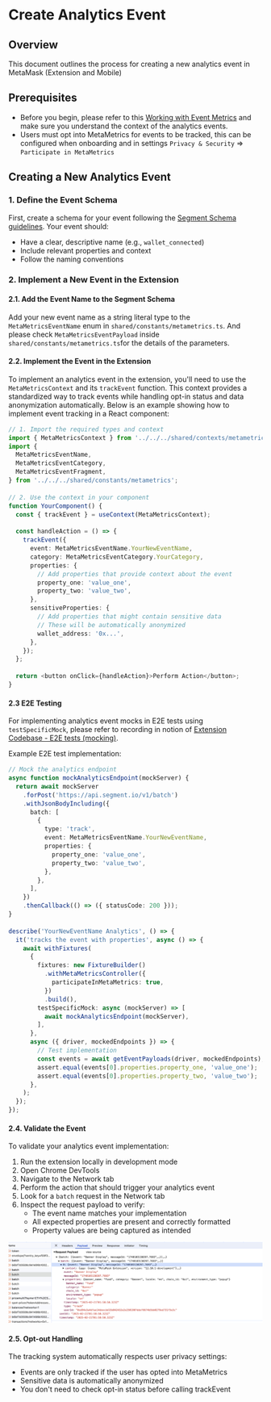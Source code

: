 # Create Analytics Event

## Overview

This document outlines the process for creating a new analytics event in MetaMask (Extension and Mobile)

## Prerequisites

- Before you begin, please refer to this [Working with Event Metrics](https://www.notion.so/consensys/Working-with-Event-Metrics-3b0b5a4308e64649a54a2864886c0412) and make sure you understand the context of the analytics events.
- Users must opt into MetaMetrics for events to be tracked, this can be configured when onboarding and in settings `Privacy & Security` => `Participate in MetaMetrics`

## Creating a New Analytics Event

### 1. Define the Event Schema

First, create a schema for your event following the [Segment Schema guidelines](https://github.com/Consensys/segment-schema/blob/main/CONTRIBUTING.md). Your event should:

- Have a clear, descriptive name (e.g., `wallet_connected`)
- Include relevant properties and context
- Follow the naming conventions

### 2. Implement a New Event in the Extension

#### 2.1. Add the Event Name to the Segment Schema

Add your new event name as a string literal type to the `MetaMetricsEventName` enum in `shared/constants/metametrics.ts`.
And please check `MetaMetricsEventPayload` inside `shared/constants/metametrics.ts`for the details of the parameters.

#### 2.2. Implement the Event in the Extension

To implement an analytics event in the extension, you'll need to use the `MetaMetricsContext` and its `trackEvent` function. This context provides a standardized way to track events while handling opt-in status and data anonymization automatically. Below is an example showing how to implement event tracking in a React component:

```typescript
// 1. Import the required types and context
import { MetaMetricsContext } from '../../../shared/contexts/metametrics';
import {
  MetaMetricsEventName,
  MetaMetricsEventCategory,
  MetaMetricsEventFragment,
} from '../../../shared/constants/metametrics';

// 2. Use the context in your component
function YourComponent() {
  const { trackEvent } = useContext(MetaMetricsContext);

  const handleAction = () => {
    trackEvent({
      event: MetaMetricsEventName.YourNewEventName,
      category: MetaMetricsEventCategory.YourCategory,
      properties: {
        // Add properties that provide context about the event
        property_one: 'value_one',
        property_two: 'value_two',
      },
      sensitiveProperties: {
        // Add properties that might contain sensitive data
        // These will be automatically anonymized
        wallet_address: '0x...',
      },
    });
  };

  return <button onClick={handleAction}>Perform Action</button>;
}
```

#### 2.3 E2E Testing

For implementing analytics event mocks in E2E tests using `testSpecificMock`, please refer to recording in notion of [Extension Codebase - E2E tests (mocking)](https://www.notion.so/metamask-consensys/f649ecf027cc41db858d3a3574fe3a99?v=da4af5e48f0e44d7b4536c4e2e911f36).

Example E2E test implementation:

```typescript
// Mock the analytics endpoint
async function mockAnalyticsEndpoint(mockServer) {
  return await mockServer
    .forPost('https://api.segment.io/v1/batch')
    .withJsonBodyIncluding({
      batch: [
        {
          type: 'track',
          event: MetaMetricsEventName.YourNewEventName,
          properties: {
            property_one: 'value_one',
            property_two: 'value_two',
          },
        },
      ],
    })
    .thenCallback(() => ({ statusCode: 200 }));
}

describe('YourNewEventName Analytics', () => {
  it('tracks the event with properties', async () => {
    await withFixtures(
      {
        fixtures: new FixtureBuilder()
          .withMetaMetricsController({
            participateInMetaMetrics: true,
          })
          .build(),
        testSpecificMock: async (mockServer) => [
          await mockAnalyticsEndpoint(mockServer),
        ],
      },
      async ({ driver, mockedEndpoints }) => {
        // Test implementation
        const events = await getEventPayloads(driver, mockedEndpoints);
        assert.equal(events[0].properties.property_one, 'value_one');
        assert.equal(events[0].properties.property_two, 'value_two');
      },
    );
  });
});
```

#### 2.4. Validate the Event

To validate your analytics event implementation:

1. Run the extension locally in development mode
2. Open Chrome DevTools
3. Navigate to the Network tab
4. Perform the action that should trigger your analytics event
5. Look for a `batch` request in the Network tab
6. Inspect the request payload to verify:
   - The event name matches your implementation
   - All expected properties are present and correctly formatted
   - Property values are being captured as intended

![Analytics Event Request Process](./images/create-analystics-event-request.png)

#### 2.5. Opt-out Handling

The tracking system automatically respects user privacy settings:

- Events are only tracked if the user has opted into MetaMetrics
- Sensitive data is automatically anonymized
- You don't need to check opt-in status before calling trackEvent
